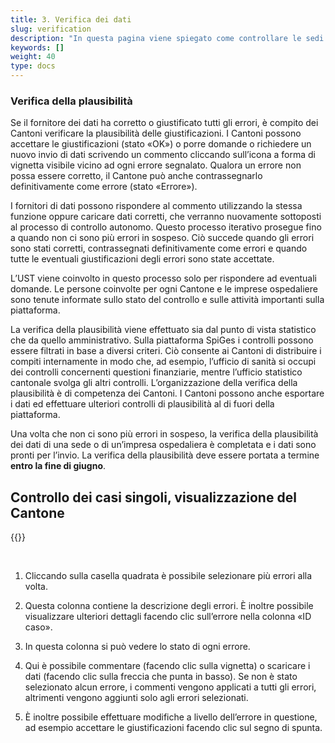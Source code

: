 ```yaml
---
title: 3. Verifica dei dati
slug: verification
description: "In questa pagina viene spiegato come controllare le sedi ospedaliere del proprio Cantone importate sulla piattaforma SpiGes."
keywords: []
weight: 40
type: docs
---
```


### Verifica della plausibilità

Se il fornitore dei dati ha corretto o giustificato tutti gli errori, è compito dei Cantoni verificare la plausibilità delle giustificazioni. I Cantoni possono accettare le giustificazioni (stato «OK») o porre domande o richiedere un nuovo invio di dati scrivendo un commento cliccando sull’icona a forma di vignetta visibile vicino ad ogni errore segnalato. Qualora un errore non possa essere corretto, il Cantone può anche contrassegnarlo definitivamente come errore (stato «Errore»).

I fornitori di dati possono rispondere al commento utilizzando la stessa funzione oppure caricare dati corretti, che verranno nuovamente sottoposti al processo di controllo autonomo. Questo processo iterativo prosegue fino a quando non ci sono più errori in sospeso. Ciò succede quando gli errori sono stati corretti, contrassegnati definitivamente come errori e quando tutte le eventuali giustificazioni degli errori sono state accettate.

L’UST viene coinvolto in questo processo solo per rispondere ad eventuali domande. Le persone coinvolte per ogni Cantone e le imprese ospedaliere sono tenute informate sullo stato del controllo e sulle attività importanti sulla piattaforma.

La verifica della plausibilità viene effettuato sia dal punto di vista statistico che da quello amministrativo. Sulla piattaforma SpiGes i controlli possono essere filtrati in base a diversi criteri. Ciò consente ai Cantoni di distribuire i compiti internamente in modo che, ad esempio, l’ufficio di sanità si occupi dei controlli concernenti questioni finanziarie, mentre l’ufficio statistico cantonale svolga gli altri controlli. L’organizzazione della verifica della plausibilità è di competenza dei Cantoni. I Cantoni possono anche esportare i dati ed effettuare ulteriori controlli di plausibilità al di fuori della piattaforma.

Una volta che non ci sono più errori in sospeso, la verifica della plausibilità dei dati di una sede o di un’impresa ospedaliera è completata e i dati sono pronti per l’invio. La verifica della plausibilità deve essere portata a termine **entro la fine di giugno**.

## Controllo dei casi singoli, visualizzazione del Cantone

{{<insertImage image="controle_detail_canton_de.png" class="edge max-w-90">}}

&nbsp;

1. Cliccando sulla casella quadrata è possibile selezionare più errori alla volta.

2. Questa colonna contiene la descrizione degli errori. È inoltre possibile visualizzare ulteriori dettagli facendo clic sull’errore nella colonna «ID caso».

3. In questa colonna si può vedere lo stato di ogni errore.

4. Qui è possibile commentare (facendo clic sulla vignetta) o scaricare i dati (facendo clic sulla freccia che punta in basso). Se non è stato selezionato alcun errore, i commenti vengono applicati a tutti gli errori, altrimenti vengono aggiunti solo agli errori selezionati.

5. È inoltre possibile effettuare modifiche a livello dell’errore in questione, ad esempio accettare le giustificazioni facendo clic sul segno di spunta.
